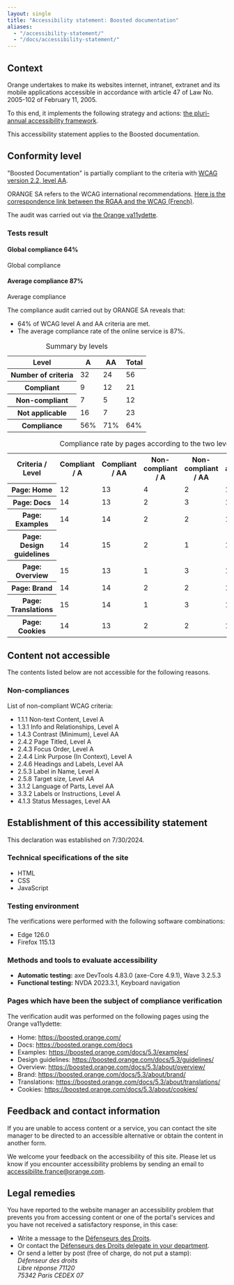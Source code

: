 ```yaml
---
layout: single
title: "Accessibility statement: Boosted documentation"
aliases:
  - "/accessibility-statement/"
  - "/docs/accessibility-statement/"
---
```


## Context

Orange undertakes to make its websites internet, intranet, extranet and its mobile applications accessible in accordance with article 47 of Law No. 2005-102 of February 11, 2005.

To this end, it implements the following strategy and actions: [the pluri-annual accessibility framework](https://gallery.orange.com/rse/?od=d4d15fea-9e7a-4497-8b04-c5e7f9290dca&om=b4e153e8-7460-4196-8890-a18eca5a51a9&v=sharedSelection#l=row&ss=3ba60f1d-f9fc-4b21-aca6-056dbdae6b94).

This accessibility statement applies to the Boosted documentation.

## Conformity level

"Boosted Documentation" is partially compliant to the criteria with [WCAG version 2.2, level AA](https://www.w3.org/TR/WCAG22/).

ORANGE SA refers to the WCAG international recommendations. [Here is the correspondence link between the RGAA and the WCAG (French)](https://a11y-guidelines.orange.com/fr/cadrage/correspondance-rgaa-wcag/).

The audit was carried out via [the Orange va11ydette](https://la-va11ydette.orange.com/?lang=en).

### Tests result

<div class="row summary">
  <div class="col-lg-3">
    <h4 class="pie" data-value="64">
      <span class="visually-hidden">Global compliance </span>
      <span class="pie-val">64%</span>
    </h4>
    <p class="lead">Global compliance
    </p>
  </div>
  <div class="col-lg-3">
    <h4 class="pie" data-value="87">
      <span class="visually-hidden">Average compliance </span>
      <span class="pie-val">87%</span>
    </h4>
    <p class="lead">Average compliance</p>
  </div>
</div>

The compliance audit carried out by ORANGE SA reveals that:
* 64% of WCAG level A and AA criteria are met.
* The average compliance rate of the online service is 87%.

<div class="table-responsive">
  <table class="table table-striped"><caption>Summary by levels</caption>
    <thead><tr>
      <th scope="row">Level</th>
      <th scope="col" class="text-center">A</th>
      <th scope="col" class="text-center">AA</th>
      <th scope="col" class="text-center">Total</th>
      </tr>
    </thead>
    <tbody>
      <tr>
        <th scope="row">Number of criteria</th>
        <td class="text-center">32</td>
        <td class="text-center">24</td>
        <td class="text-center">56</td>
      </tr>
      <tr>
        <th scope="row">Compliant</th>
        <td class="text-center">9</td>
        <td class="text-center">12</td>
        <td class="text-center">21</td>
      </tr>
      <tr>
        <th scope="row">Non-compliant</th>
        <td class="text-center">7</td>
        <td class="text-center">5</td>
        <td class="text-center">12</td>
      </tr>
      <tr>
        <th scope="row">Not applicable</th>
        <td class="text-center">16</td>
        <td class="text-center">7</td>
        <td class="text-center">23</td>
      </tr>
      <tr>
        <th scope="row" class="table-active">Compliance</th>
        <td class="text-center table-active">56%</td>
        <td class="text-center table-active">71%</td>
        <td class="text-center table-active">64%</td>
      </tr>
    </tbody>
  </table>
</div>

<div class="table-responsive">
  <table class="table table-striped">
    <caption>Compliance rate by pages according to the two levels of criteria A and AA</caption>
    <tbody>
      <tr>
        <th scope="row">Criteria / Level</th>
        <th scope="col" class="text-center">Compliant / A</th>
        <th scope="col" class="text-center">Compliant / AA</th>
        <th scope="col" class="text-center">Non-compliant / A</th>
        <th scope="col" class="text-center">Non-compliant / AA</th>
        <th scope="col" class="text-center">Not applicable / A</th>
        <th scope="col" class="text-center">Not applicable / AA</th>
        <th scope="col" class="text-center table-active">Compliance rate</th>
      </tr>
      <tr>
        <th scope="row"><span class="visually-hidden">Page: </span>Home</th>
        <td>12</td>
        <td>13</td>
        <td>4</td>
        <td>2</td>
        <td>16</td>
        <td>9</td>
        <td class="table-active">81%</td>
      </tr>
      <tr>
        <th scope="row"><span class="visually-hidden">Page: </span>Docs</th>
        <td>14</td>
        <td>13</td>
        <td>2</td>
        <td>3</td>
        <td>16</td>
        <td>8</td>
        <td class="table-active">84%</td>
      </tr>
      <tr>
        <th scope="row"><span class="visually-hidden">Page: </span>Examples</th>
        <td>14</td>
        <td>14</td>
        <td>2</td>
        <td>2</td>
        <td>16</td>
        <td>8</td>
        <td class="table-active">88%</td>
      </tr>
      <tr>
        <th scope="row"><span class="visually-hidden">Page: </span>Design guidelines</th>
        <td>14</td>
        <td>15</td>
        <td>2</td>
        <td>1</td>
        <td>16</td>
        <td>8</td>
        <td class="table-active">91%</td>
      </tr>
      <tr>
        <th scope="row"><span class="visually-hidden">Page: </span>Overview</th>
        <td>15</td>
        <td>13</td>
        <td>1</td>
        <td>3</td>
        <td>16</td>
        <td>8</td>
        <td class="table-active">88%</td>
      </tr>
      <tr>
        <th scope="row"><span class="visually-hidden">Page: </span>Brand</th>
        <td>14</td>
        <td>14</td>
        <td>2</td>
        <td>2</td>
        <td>16</td>
        <td>8</td>
        <td class="table-active">88%</td>
      </tr>
      <tr>
        <th scope="row"><span class="visually-hidden">Page: </span>Translations</th>
        <td>15</td>
        <td>14</td>
        <td>1</td>
        <td>3</td>
        <td>16</td>
        <td>7</td>
        <td class="table-active">88%</td>
      </tr>
      <tr>
        <th scope="row"><span class="visually-hidden">Page: </span>Cookies</th>
        <td>14</td>
        <td>13</td>
        <td>2</td>
        <td>2</td>
        <td>16</td>
        <td>9</td>
        <td class="table-active">87%</td>
      </tr>
    </tbody>
  </table>
</div>

## Content not accessible

The contents listed below are not accessible for the following reasons.

### Non-compliances

List of non-compliant WCAG criteria:
* 1.1.1 Non-text Content, Level A
* 1.3.1 Info and Relationships, Level A
* 1.4.3 Contrast (Minimum), Level AA
* 2.4.2 Page Titled, Level A
* 2.4.3 Focus Order, Level A
* 2.4.4 Link Purpose (In Context), Level A
* 2.4.6 Headings and Labels, Level AA
* 2.5.3 Label in Name, Level A
* 2.5.8 Target size, Level AA
* 3.1.2 Language of Parts, Level AA
* 3.3.2 Labels or Instructions, Level A
* 4.1.3 Status Messages, Level AA

## Establishment of this accessibility statement

This declaration was established on 7/30/2024.

### Technical specifications of the site

* HTML
* CSS
* JavaScript

### Testing environment

The verifications were performed with the following software combinations:
* Edge 126.0
* Firefox 115.13

### Methods and tools to evaluate accessibility

* **Automatic testing:** axe DevTools 4.83.0 (axe-Core 4.9.1), Wave 3.2.5.3
* **Functional testing:** NVDA 2023.3.1, Keyboard navigation

### Pages which have been the subject of compliance verification

The verification audit was performed on the following pages using the Orange va11ydette:

* Home: https://boosted.orange.com/
* Docs: https://boosted.orange.com/docs
* Examples: https://boosted.orange.com/docs/5.3/examples/
* Design guidelines: https://boosted.orange.com/docs/5.3/guidelines/
* Overview: https://boosted.orange.com/docs/5.3/about/overview/
* Brand: https://boosted.orange.com/docs/5.3/about/brand/
* Translations: https://boosted.orange.com/docs/5.3/about/translations/
* Cookies: https://boosted.orange.com/docs/5.3/about/cookies/

## Feedback and contact information

If you are unable to access content or a service, you can contact the site manager to be directed to an accessible alternative or obtain the content in another form.

We welcome your feedback on the accessibility of this site. Please let us know if you encounter accessibility problems by sending an email to accessibilite.france@orange.com.

## Legal remedies

You have reported to the website manager an accessibility problem that prevents you from accessing content or one of the portal's services and you have not received a satisfactory response, in this case:
* Write a message to the [Défenseurs des Droits](https://formulaire.defenseurdesdroits.fr/).
* Or contact the [Défenseurs des Droits delegate in your department](https://www.defenseurdesdroits.fr/saisir/delegues).
* Or send a letter by post (free of charge, do not put a stamp):
  <address>Défenseur des droits<br>Libre réponse 71120<br>75342 Paris CEDEX 07</address>
